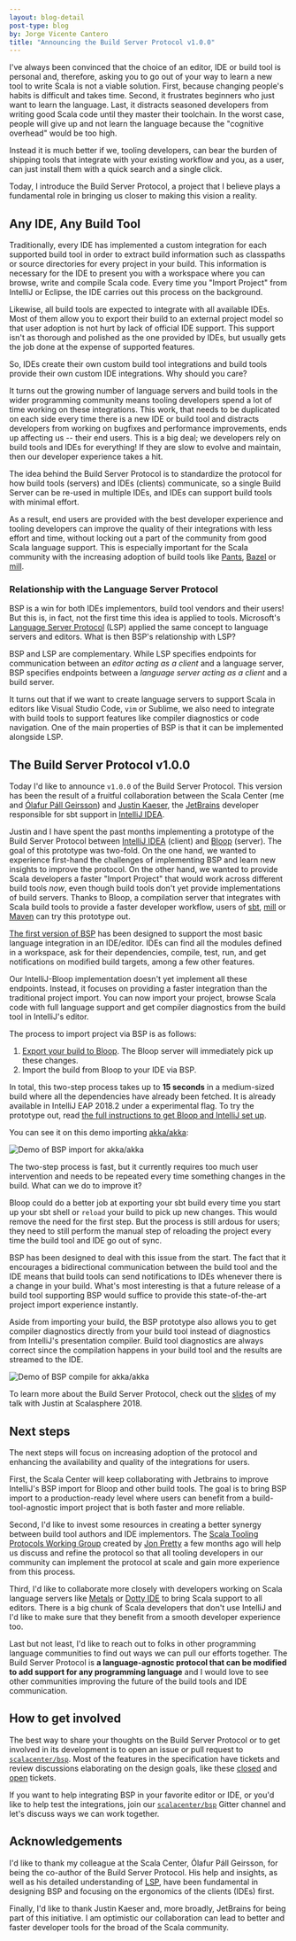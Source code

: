 ```yaml
---
layout: blog-detail
post-type: blog
by: Jorge Vicente Cantero
title: "Announcing the Build Server Protocol v1.0.0"
---
```


I've always been convinced that the choice of an editor, IDE or build tool is
personal and, therefore, asking you to go out of your way to learn a new tool
to write Scala is not a viable solution. First, because changing people's
habits is difficult and takes time. Second, it frustrates beginners who just
want to learn the language. Last, it distracts seasoned developers from
writing good Scala code until they master their toolchain. In the worst case,
people will give up and not learn the language because the "cognitive
overhead" would be too high.

Instead it is much better if we, tooling developers, can bear the burden of
shipping tools that integrate with your existing workflow and you, as a user,
can just install them with a quick search and a single click.

Today, I introduce the Build Server Protocol, a project that I believe plays
a fundamental role in bringing us closer to making this vision a reality.

## Any IDE, Any Build Tool

Traditionally, every IDE has implemented a custom integration for each
supported build tool in order to extract build information such as classpaths
or source directories for every project in your build. This information is
necessary for the IDE to present you with a workspace where you can browse,
write and compile Scala code. Every time you "Import Project" from IntelliJ
or Eclipse, the IDE carries out this process on the background.

Likewise, all build tools are expected to integrate with all available IDEs.
Most of them allow you to export their build to an external project model so
that user adoption is not hurt by lack of official IDE support. This support
isn't as thorough and polished as the one provided by IDEs, but usually gets
the job done at the expense of supported features.

So, IDEs create their own custom build tool integrations and build tools
provide their own custom IDE integrations. Why should you care?

It turns out the growing number of language servers and build tools in the
wider programming community means tooling developers spend a lot of time
working on these integrations. This work, that needs to be duplicated on each
side every time there is a new IDE or build tool and distracts developers
from working on bugfixes and performance improvements, ends up affecting
us -- their end users. This is a big deal; we developers rely on build tools and
IDEs for everything! If they are slow to evolve and maintain, then our
developer experience takes a hit.

The idea behind the Build Server Protocol is to standardize the protocol for
how build tools (servers) and IDEs (clients) communicate, so a single Build
Server can be re-used in multiple IDEs, and IDEs can support build tools with
minimal effort.

As a result, end users are provided with the best developer experience and
tooling developers can improve the quality of their integrations with less
effort and time, without locking out a part of the community from good Scala
language support. This is especially important for the Scala community with
the increasing adoption of build tools like [Pants], [Bazel] or [mill].

### Relationship with the Language Server Protocol

BSP is a win for both IDEs implementors, build tool vendors and their users!
But this is, in fact, not the first time this idea is applied to tools.
Microsoft's [Language Server Protocol][LSP] (LSP) applied the same concept to
language servers and editors. What is then BSP's relationship with LSP?

BSP and LSP are complementary. While LSP specifies endpoints for
communication between an *editor acting as a client* and a language server,
BSP specifies endpoints between a *language server acting as a client* and a
build server.

It turns out that if we want to create language servers to support Scala in
editors like Visual Studio Code, `vim` or Sublime, we also need to integrate
with build tools to support features like compiler diagnostics or code
navigation. One of the main properties of BSP is that it can be implemented
alongside LSP.

## The Build Server Protocol v1.0.0

Today I'd like to announce `v1.0.0` of the Build Server Protocol. This
version has been the result of a fruitful collaboration between the Scala
Center (me and [Ólafur Páll Geirsson](olafurpg)) and [Justin
Kaeser][jastice], the [JetBrains] developer responsible for sbt support in
[IntelliJ IDEA].

Justin and I have spent the past months implementing a prototype of the Build
Server Protocol between [IntelliJ IDEA] (client) and [Bloop] (server). The
goal of this prototype was two-fold. On the one hand, we wanted to experience
first-hand the challenges of implementing BSP and learn new insights to
improve the protocol. On the other hand, we wanted to provide Scala
developers a faster "Import Project" that would work across different build
tools *now*, even though build tools don't yet provide implementations of
build servers. Thanks to Bloop, a compilation server that integrates with
Scala build tools to provide a faster developer workflow, users of [sbt],
[mill] or [Maven] can try this prototype out.

[The first version of
BSP](https://github.com/scalacenter/bsp/blob/master/docs/bsp.md) has been
designed to support the most basic language integration in an IDE/editor.
IDEs can find all the modules defined in a workspace, ask for their
dependencies, compile, test, run, and get notifications on modified build
targets, among a few other features.

Our IntelliJ-Bloop implementation doesn't yet implement all these endpoints.
Instead, it focuses on providing a faster integration than the traditional
project import. You can now import your project, browse Scala code with full
language support and get compiler diagnostics from the build tool in
IntelliJ's editor.

The process to import project via BSP is as follows:

1. [Export your build to Bloop](bloop-instructions). The Bloop server will
   immediately pick up these changes.
2. Import the build from Bloop to your IDE via BSP.

<p></p><!-- To give more space between list and next paragraph. -->

In total, this two-step process takes up to **15 seconds** in a medium-sized
build where all the dependencies have already been fetched. It is already
available in IntelliJ EAP 2018.2 under a experimental flag. To try the
prototype out, read [the full instructions to get Bloop and IntelliJ set
up](https://gist.github.com/jastice/212227aa5fc29426aeea3b93280bcd8a).

You can see it on this demo importing [akka/akka](https://github.com/akka/akka/):

![Demo of BSP import for akka/akka](/resources/img/bloop-install.gif)

The two-step process is fast, but it currently requires too much user
intervention and needs to be repeated every time something changes in the
build. What can we do to improve it?

Bloop could do a better job at exporting your sbt build every time you start
up your sbt shell or `reload` your build to pick up new changes. This would
remove the need for the first step. But the process is still ardous for
users; they need to still perform the manual step of reloading the project
every time the build tool and IDE go out of sync.

BSP has been designed to deal with this issue from the start. The fact that
it encourages a bidirectional communication between the build tool and the
IDE means that build tools can send notifications to IDEs whenever there is a
change in your build. What's most interesting is that a future release of a
build tool supporting BSP would suffice to provide this state-of-the-art
project import experience instantly.

Aside from importing your build, the BSP prototype also allows you to get
compiler diagnostics directly from your build tool instead of diagnostics
from IntelliJ's presentation compiler. Build tool diagnostics are always
correct since the compilation happens in your build tool and the results
are streamed to the IDE.

![Demo of BSP compile for akka/akka](/resources/img/bloop-compile.gif)


To learn more about the Build Server Protocol, check out the
[slides](http://jorge.vican.me/slides/BSP.pdf) of my talk with Justin at
Scalasphere 2018.

## Next steps

The next steps will focus on increasing adoption of the protocol and
enhancing the availability and quality of the integrations for users.

First, the Scala Center will keep collaborating with Jetbrains to improve
IntelliJ's BSP import for Bloop and other build tools. The goal is to bring
BSP import to a production-ready level where users can benefit from a
build-tool-agnostic import project that is both faster and more reliable.

Second, I'd like to invest some resources in creating a better synergy
between build tool authors and IDE implementors. The [Scala Tooling Protocols
Working Group](https://github.com/scalacenter/tooling-working-groups/)
created by [Jon
Pretty](https://www.scala-lang.org/blog/2018/02/14/tooling.html) a few months
ago will help us discuss and refine the protocol so that all tooling
developers in our community can implement the protocol at scale and gain more
experience from this process.

Third, I'd like to collaborate more closely with developers working on Scala
language servers like [Metals] or [Dotty IDE] to bring Scala support to all
editors. There is a big chunk of Scala developers that don't use IntelliJ and
I'd like to make sure that they benefit from a smooth developer experience
too.


Last but not least, I'd like to reach out to folks in other programming
language communities to find out ways we can pull our efforts together.
The Build Server Protocol is **a language-agnostic protocol that can be
modified to add support for any programming language** and I would love to
see other communities improving the future of the build tools and IDE
communication.

## How to get involved

The best way to share your thoughts on the Build Server Protocol or to get
involved in its development is to open an issue or pull request to
[`scalacenter/bsp`](https://github.com/scalacenter/bsp). Most of the features
in the specification have tickets and review discussions elaborating on the
design goals, like these [closed](https://github.com/scalacenter/bsp/issues/3)
and [open](https://github.com/scalacenter/bsp/issues/14) tickets.

If you want to help integrating BSP in your favorite editor or IDE, or you'd
like to help test the integrations, join our
[`scalacenter/bsp`](https://gitter.im/scalacenter/bsp) Gitter channel and
let's discuss ways we can work together.

## Acknowledgements

I'd like to thank my colleague at the Scala Center, Ólafur Páll Geirsson, for
being the co-author of the Build Server Protocol. His help and insights, as
well as his detailed understanding of [LSP], have been fundamental in
designing BSP and focusing on the ergonomics of the clients (IDEs) first.

Finally, I'd like to thank Justin Kaeser and, more broadly, JetBrains for
being part of this initiative. I am optimistic our collaboration can lead to
better and faster developer tools for the broad of the Scala community.

[sbt]: https://www.scala-sbt.org/
[Maven]: http://maven.apache.org/
[Bazel]: https://bazel.build
[Pants]: https://pantsbuild.org
[mill]: https://lihaoyi.com/mill
[langservers]: http://langserver.org
[LSP]: https://microsoft.github.io/language-server-protocol/specification
[JetBrains]: https://www.jetbrains.com/
[IntelliJ IDEA]: https://www.jetbrains.com/idea/
[jastice]: https://github.com/jastice
[coursier]: https://github.com/coursier/coursier
[Bloop]: https://github.com/scalacenter/bloop
[Metals]: https://github.com/scalameta/metals
[Dotty IDE]: https://dotty.epfl.ch/docs/usage/ide-support.html
[olafurpg]: https://github.com/olafurpg
[bloop-instructions]: https://scalacenter.github.io/bloop/docs/installation/#generate-configuration-files-for-your-project